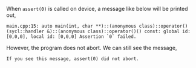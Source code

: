 When `assert(0)` is called on device, a message like below will be
printed out,

```
main.cpp:15: auto main(int, char **)::(anonymous class)::operator()(sycl::handler &)::(anonymous class)::operator()() const: global id: [0,0,0], local id: [0,0,0] Assertion `0` failed.
```

However, the program does not abort.  We can still see the message,

```
If you see this message, assert(0) did not abort.
```

